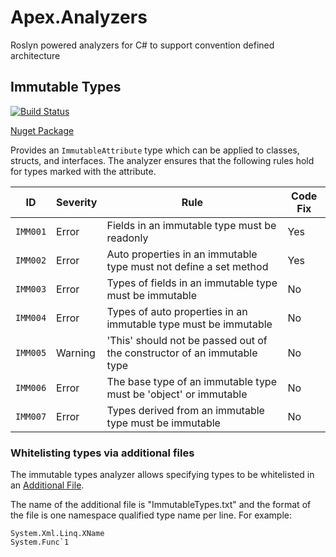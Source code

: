 # Apex.Analyzers
Roslyn powered analyzers for C# to support convention defined architecture

## Immutable Types

[![Build Status](https://numenfall.visualstudio.com/Games/_apis/build/status/Apex.Analyzers-CI?branchName=master)](https://numenfall.visualstudio.com/Games/_build/latest?definitionId=5&branchName=master)

[Nuget Package](https://www.nuget.org/packages/Apex.Analyzers.Immutable/)

Provides an `ImmutableAttribute` type which can be applied to classes, structs, and interfaces.  The analyzer ensures that the following rules hold for types marked with the attribute.

| ID | Severity | Rule | Code Fix
| --- | --- | --- | --- |
| `IMM001` | Error | Fields in an immutable type must be readonly | Yes |
| `IMM002` | Error | Auto properties in an immutable type must not define a set method | Yes |
| `IMM003` | Error | Types of fields in an immutable type must be immutable | No |
| `IMM004` | Error | Types of auto properties in an immutable type must be immutable | No |
| `IMM005` | Warning | 'This' should not be passed out of the constructor of an immutable type | No |
| `IMM006` | Error | The base type of an immutable type must be 'object' or immutable | No |
| `IMM007` | Error | Types derived from an immutable type must be immutable | No |

### Whitelisting types via additional files

The immutable types analyzer allows specifying types to be whitelisted in an [Additional File](https://github.com/dotnet/roslyn/blob/master/docs/analyzers/Using%20Additional%20Files.md).

The name of the additional file is "ImmutableTypes.txt" and the format of the file is one namespace qualified type name per line.
For example:
```
System.Xml.Linq.XName
System.Func`1
```
